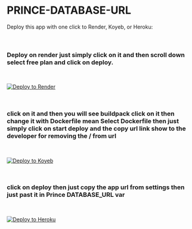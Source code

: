 # PRINCE-DATABASE-URL


Deploy this app with one click to Render, Koyeb, or Heroku:
<br>
<br>
<br>

### Deploy on render just simply click on it and then scroll down select free plan and click on deploy.
<br>

[![Deploy to Render](https://render.com/images/deploy-to-render-button.svg)](https://render.com/deploy?repo=https://github.com/DASTAGHIR/PRINCE-DATABASE-URL)

<br>

### click on it and then you will  see buildpack click on it then change it with Dockerfile mean Select Dockerfile then just simply click on start deploy and the copy url link show to the developer for removing the / from url
<br>

[![Deploy to Koyeb](https://www.koyeb.com/static/images/deploy/button.svg)](https://app.koyeb.com/deploy?type=git&repository=https://github.com/DASTAGHIR/PRINCE-DATABASE-URL&branch=main&name=my-app)

<br>


### click on deploy then just copy the app url from settings then just past it in Prince DATABASE_URL var
<br>

[![Deploy to Heroku](https://www.herokucdn.com/deploy/button.svg)](https://heroku.com/deploy?template=https://github.com/DASTAGHIR/PRINCE-DATABASE-URL)



